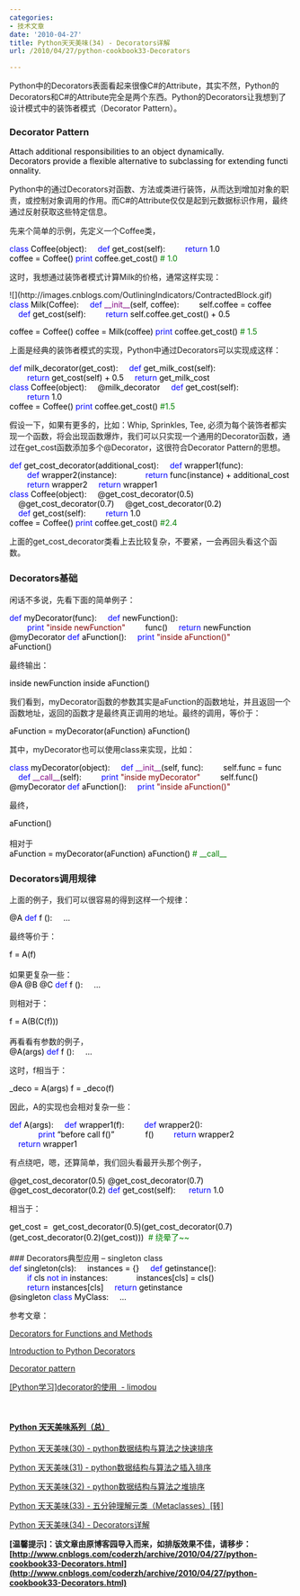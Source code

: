 ```yaml
---
categories:
- 技术文章
date: '2010-04-27'
title: Python天天美味(34) - Decorators详解
url: /2010/04/27/python-cookbook33-Decorators

---
```



Python中的Decorators表面看起来很像C#的Attribute，其实不然，Python的Decorators和C#的Attribute完全是两个东西。Python的Decorators让我想到了设计模式中的装饰者模式（Decorator Pattern）。

### Decorator Pattern

  <div class="cnblogs_code"><div><span style="color: #000000;">Attach&nbsp;additional&nbsp;responsibilities&nbsp;to&nbsp;an&nbsp;object&nbsp;dynamically. 
Decorators&nbsp;provide&nbsp;a&nbsp;flexible&nbsp;alternative&nbsp;to&nbsp;subclassing&nbsp;for&nbsp;extending&nbsp;functionnality.</span></div></div>  

Python中的通过Decorators对函数、方法或类进行装饰，从而达到增加对象的职责，或控制对象调用的作用。而C#的Attribute仅仅是起到元数据标识作用，最终通过反射获取这些特定信息。

先来个简单的示例，先定义一个Coffee类，
<div class="cnblogs_code"><div><span style="color: #0000ff;">class</span><span style="color: #000000;">&nbsp;Coffee(object):
&nbsp;&nbsp;&nbsp;&nbsp;</span><span style="color: #0000ff;">def</span><span style="color: #000000;">&nbsp;get_cost(self):
&nbsp;&nbsp;&nbsp;&nbsp;&nbsp;&nbsp;&nbsp;&nbsp;</span><span style="color: #0000ff;">return</span><span style="color: #000000;">&nbsp;</span><span style="color: #000000;">1.0</span><span style="color: #000000;">
<br />
coffee&nbsp;</span><span style="color: #000000;">=</span><span style="color: #000000;">&nbsp;Coffee()
</span><span style="color: #0000ff;">print</span><span style="color: #000000;">&nbsp;coffee.get_cost()&nbsp;</span><span style="color: #008000;">#</span><span style="color: #008000;">&nbsp;1.0</span></div></div>

这时，我想通过装饰者模式计算Milk的价格，通常这样实现：
<div class="cnblogs_code" onclick="cnblogs_code_show('5edef3d0-bb20-42e6-9e25-83c5948aa064')">![](http://images.cnblogs.com/OutliningIndicators/ContractedBlock.gif)<div id="cnblogs_code_open_5edef3d0-bb20-42e6-9e25-83c5948aa064"><div><span style="color: #0000ff;">class</span><span style="color: #000000;">&nbsp;Milk(Coffee):
&nbsp;&nbsp;&nbsp;&nbsp;</span><span style="color: #0000ff;">def</span><span style="color: #000000;">&nbsp;</span><span style="color: #800080;">__init__</span><span style="color: #000000;">(self,&nbsp;coffee):
&nbsp;&nbsp;&nbsp;&nbsp;&nbsp;&nbsp;&nbsp;&nbsp;self.coffee&nbsp;</span><span style="color: #000000;">=</span><span style="color: #000000;">&nbsp;coffee
&nbsp;
&nbsp;&nbsp;&nbsp;&nbsp;</span><span style="color: #0000ff;">def</span><span style="color: #000000;">&nbsp;get_cost(self):
&nbsp;&nbsp;&nbsp;&nbsp;&nbsp;&nbsp;&nbsp;&nbsp;</span><span style="color: #0000ff;">return</span><span style="color: #000000;">&nbsp;self.coffee.get_cost()&nbsp;</span><span style="color: #000000;">+</span><span style="color: #000000;">&nbsp;</span><span style="color: #000000;">0.5</span><span style="color: #000000;">

coffee&nbsp;</span><span style="color: #000000;">=</span><span style="color: #000000;">&nbsp;Coffee()
coffee&nbsp;</span><span style="color: #000000;">=</span><span style="color: #000000;">&nbsp;Milk(coffee)
</span><span style="color: #0000ff;">print</span><span style="color: #000000;">&nbsp;coffee.get_cost()&nbsp;</span><span style="color: #008000;">#</span><span style="color: #008000;">&nbsp;1.5</span></div></div></div>

上面是经典的装饰者模式的实现，Python中通过Decorators可以实现成这样：
<div class="cnblogs_code"><div><span style="color: #0000ff;">def</span><span style="color: #000000;">&nbsp;milk_decorator(get_cost):
&nbsp;&nbsp;&nbsp;&nbsp;</span><span style="color: #0000ff;">def</span><span style="color: #000000;">&nbsp;get_milk_cost(self):
&nbsp;&nbsp;&nbsp;&nbsp;&nbsp;&nbsp;&nbsp;&nbsp;</span><span style="color: #0000ff;">return</span><span style="color: #000000;">&nbsp;get_cost(self)&nbsp;</span><span style="color: #000000;">+</span><span style="color: #000000;">&nbsp;</span><span style="color: #000000;">0.5</span><span style="color: #000000;">
&nbsp;&nbsp;&nbsp;&nbsp;</span><span style="color: #0000ff;">return</span><span style="color: #000000;">&nbsp;get_milk_cost
<br />
</span><span style="color: #0000ff;">class</span><span style="color: #000000;">&nbsp;Coffee(object):
&nbsp;&nbsp;&nbsp;&nbsp;@milk_decorator
&nbsp;&nbsp;&nbsp;&nbsp;</span><span style="color: #0000ff;">def</span><span style="color: #000000;">&nbsp;get_cost(self):
&nbsp;&nbsp;&nbsp;&nbsp;&nbsp;&nbsp;&nbsp;&nbsp;</span><span style="color: #0000ff;">return</span><span style="color: #000000;">&nbsp;</span><span style="color: #000000;">1.0</span><span style="color: #000000;">
<br />
coffee&nbsp;</span><span style="color: #000000;">=</span><span style="color: #000000;">&nbsp;Coffee()
</span><span style="color: #0000ff;">print</span><span style="color: #000000;">&nbsp;coffee.get_cost()&nbsp;</span><span style="color: #008000;">#</span><span style="color: #008000;">1.5</span></div></div>

假设一下，如果有更多的，比如：Whip, Sprinkles, Tee, 必须为每个装饰者都实现一个函数，将会出现函数爆炸，我们可以只实现一个通用的Decorator函数，通过在get_cost函数添加多个@Decorator，这很符合Decorator Pattern的思想。
<div class="cnblogs_code"><div><span style="color: #0000ff;">def</span><span style="color: #000000;">&nbsp;get_cost_decorator(additional_cost):
&nbsp;&nbsp;&nbsp;&nbsp;</span><span style="color: #0000ff;">def</span><span style="color: #000000;">&nbsp;wrapper1(func):
&nbsp;&nbsp;&nbsp;&nbsp;&nbsp;&nbsp;&nbsp;&nbsp;</span><span style="color: #0000ff;">def</span><span style="color: #000000;">&nbsp;wrapper2(instance):
&nbsp;&nbsp;&nbsp;&nbsp;&nbsp;&nbsp;&nbsp;&nbsp;&nbsp;&nbsp;&nbsp;&nbsp;</span><span style="color: #0000ff;">return</span><span style="color: #000000;">&nbsp;func(instance)&nbsp;</span><span style="color: #000000;">+</span><span style="color: #000000;">&nbsp;additional_cost
&nbsp;&nbsp;&nbsp;&nbsp;&nbsp;&nbsp;&nbsp;&nbsp;</span><span style="color: #0000ff;">return</span><span style="color: #000000;">&nbsp;wrapper2
&nbsp;&nbsp;&nbsp;&nbsp;</span><span style="color: #0000ff;">return</span><span style="color: #000000;">&nbsp;wrapper1
<br />
</span><span style="color: #0000ff;">class</span><span style="color: #000000;">&nbsp;Coffee(object):
&nbsp;&nbsp;&nbsp;&nbsp;@get_cost_decorator(</span><span style="color: #000000;">0.5</span><span style="color: #000000;">)
&nbsp;&nbsp;&nbsp;&nbsp;@get_cost_decorator(</span><span style="color: #000000;">0.7</span><span style="color: #000000;">)
&nbsp;&nbsp;&nbsp;&nbsp;@get_cost_decorator(</span><span style="color: #000000;">0.2</span><span style="color: #000000;">)
&nbsp;&nbsp;&nbsp;&nbsp;</span><span style="color: #0000ff;">def</span><span style="color: #000000;">&nbsp;get_cost(self):
&nbsp;&nbsp;&nbsp;&nbsp;&nbsp;&nbsp;&nbsp;&nbsp;</span><span style="color: #0000ff;">return</span><span style="color: #000000;">&nbsp;</span><span style="color: #000000;">1.0</span><span style="color: #000000;">
<br />
coffee&nbsp;</span><span style="color: #000000;">=</span><span style="color: #000000;">&nbsp;Coffee()
</span><span style="color: #0000ff;">print</span><span style="color: #000000;">&nbsp;coffee.get_cost()&nbsp;</span><span style="color: #008000;">#</span><span style="color: #008000;">2.4</span></div></div>

上面的get_cost_decorator类看上去比较复杂，不要紧，一会再回头看这个函数。

### Decorators基础

闲话不多说，先看下面的简单例子：

<div class="cnblogs_code"><div><span style="color: #0000ff;">def</span><span style="color: #000000;">&nbsp;myDecorator(func):
&nbsp;&nbsp;&nbsp;&nbsp;</span><span style="color: #0000ff;">def</span><span style="color: #000000;">&nbsp;newFunction():
&nbsp;&nbsp;&nbsp;&nbsp;&nbsp;&nbsp;&nbsp;&nbsp;</span><span style="color: #0000ff;">print</span><span style="color: #000000;">&nbsp;</span><span style="color: #800000;">"</span><span style="color: #800000;">inside&nbsp;newFunction</span><span style="color: #800000;">"</span><span style="color: #000000;">
&nbsp;&nbsp;&nbsp;&nbsp;&nbsp;&nbsp;&nbsp;&nbsp;func()
&nbsp;&nbsp;&nbsp;&nbsp;</span><span style="color: #0000ff;">return</span><span style="color: #000000;">&nbsp;newFunction
<br />
@myDecorator
</span><span style="color: #0000ff;">def</span><span style="color: #000000;">&nbsp;aFunction():
&nbsp;&nbsp;&nbsp;&nbsp;</span><span style="color: #0000ff;">print</span><span style="color: #000000;">&nbsp;</span><span style="color: #800000;">"</span><span style="color: #800000;">inside&nbsp;aFunction()</span><span style="color: #800000;">"</span><span style="color: #000000;">
<br />
aFunction()</span></div></div>

最终输出：

<div class="cnblogs_code"><div><span style="color: #000000;">inside&nbsp;newFunction
inside&nbsp;aFunction()</span></div></div>

我们看到，myDecorator函数的参数其实是aFunction的函数地址，并且返回一个函数地址，返回的函数才是最终真正调用的地址。最终的调用，等价于：
<div class="cnblogs_code"><div><span style="color: #000000;">aFunction&nbsp;</span><span style="color: #000000;">=</span><span style="color: #000000;">&nbsp;myDecorator(aFunction)
aFunction()</span></div></div>

其中，myDecorator也可以使用class来实现，比如：
<div class="cnblogs_code"><div><span style="color: #0000ff;">class</span><span style="color: #000000;">&nbsp;myDecorator(object):
&nbsp;&nbsp;&nbsp;&nbsp;</span><span style="color: #0000ff;">def</span><span style="color: #000000;">&nbsp;</span><span style="color: #800080;">__init__</span><span style="color: #000000;">(self,&nbsp;func):
&nbsp;&nbsp;&nbsp;&nbsp;&nbsp;&nbsp;&nbsp;&nbsp;self.func&nbsp;</span><span style="color: #000000;">=</span><span style="color: #000000;">&nbsp;func
&nbsp;&nbsp;&nbsp;&nbsp;</span><span style="color: #0000ff;">def</span><span style="color: #000000;">&nbsp;</span><span style="color: #800080;">__call__</span><span style="color: #000000;">(self):
&nbsp;&nbsp;&nbsp;&nbsp;&nbsp;&nbsp;&nbsp;&nbsp;</span><span style="color: #0000ff;">print</span><span style="color: #000000;">&nbsp;</span><span style="color: #800000;">"</span><span style="color: #800000;">inside&nbsp;myDecorator</span><span style="color: #800000;">"</span><span style="color: #000000;">
&nbsp;&nbsp;&nbsp;&nbsp;&nbsp;&nbsp;&nbsp;&nbsp;self.func()
@myDecorator
</span><span style="color: #0000ff;">def</span><span style="color: #000000;">&nbsp;aFunction():
&nbsp;&nbsp;&nbsp;&nbsp;</span><span style="color: #0000ff;">print</span><span style="color: #000000;">&nbsp;</span><span style="color: #800000;">"</span><span style="color: #800000;">inside&nbsp;aFunction()</span><span style="color: #800000;">"</span></div></div> 

最终，

<div class="cnblogs_code"><div><span style="color: #000000;">aFunction()</span></div></div>
<br />
相对于
<div class="cnblogs_code"><div><span style="color: #000000;">aFunction&nbsp;</span><span style="color: #000000;">=</span><span style="color: #000000;">&nbsp;myDecorator(aFunction)
aFunction()&nbsp;</span><span style="color: #008000;">#</span><span style="color: #008000;">&nbsp;__call__</span></div></div>

### Decorators调用规律

上面的例子，我们可以很容易的得到这样一个规律：

<div class="cnblogs_code"><div><span style="color: #000000;">@A
</span><span style="color: #0000ff;">def</span><span style="color: #000000;">&nbsp;f&nbsp;():
&nbsp;&nbsp;&nbsp;&nbsp;&#8230;</span></div></div>

最终等价于：

<div class="cnblogs_code"><div><span style="color: #000000;">f&nbsp;</span><span style="color: #000000;">=</span><span style="color: #000000;">&nbsp;A(f)</span></div></div>
<br />
如果更复杂一些：
<br />
<div class="cnblogs_code"><div><span style="color: #000000;">@A
@B
@C
</span><span style="color: #0000ff;">def</span><span style="color: #000000;">&nbsp;f&nbsp;():
&nbsp;&nbsp;&nbsp;&nbsp;&#8230;</span></div></div>

则相对于：

<div class="cnblogs_code"><div><span style="color: #000000;">f&nbsp;</span><span style="color: #000000;">=</span><span style="color: #000000;">&nbsp;A(B(C(f)))</span></div></div>
<br />
再看看有参数的例子，
<br />
<div class="cnblogs_code"><div><span style="color: #000000;">@A(args)
</span><span style="color: #0000ff;">def</span><span style="color: #000000;">&nbsp;f&nbsp;():
&nbsp;&nbsp;&nbsp;&nbsp;&#8230;</span></div></div>

这时，f相当于：

<div class="cnblogs_code"><div><span style="color: #000000;">_deco&nbsp;</span><span style="color: #000000;">=</span><span style="color: #000000;">&nbsp;A(args)
f&nbsp;</span><span style="color: #000000;">=</span><span style="color: #000000;">&nbsp;_deco(f)</span></div></div>

因此，A的实现也会相对复杂一些：

<div class="cnblogs_code"><div><span style="color: #0000ff;">def</span><span style="color: #000000;">&nbsp;A(args):
&nbsp;&nbsp;&nbsp;&nbsp;</span><span style="color: #0000ff;">def</span><span style="color: #000000;">&nbsp;wrapper1(f):
&nbsp;&nbsp;&nbsp;&nbsp;&nbsp;&nbsp;&nbsp;&nbsp;</span><span style="color: #0000ff;">def</span><span style="color: #000000;">&nbsp;wrapper2():
&nbsp;&nbsp;&nbsp;&nbsp;&nbsp;&nbsp;&nbsp;&nbsp;&nbsp;&nbsp;&nbsp;&nbsp;&nbsp;</span><span style="color: #0000ff;">print</span><span style="color: #000000;">&nbsp;&#8220;before&nbsp;call&nbsp;f()&#8221;
&nbsp;&nbsp;&nbsp;&nbsp;&nbsp;&nbsp;&nbsp;&nbsp;&nbsp;&nbsp;&nbsp;&nbsp;&nbsp;f()
&nbsp;&nbsp;&nbsp;&nbsp;&nbsp;&nbsp;&nbsp;&nbsp;</span><span style="color: #0000ff;">return</span><span style="color: #000000;">&nbsp;wrapper2
&nbsp;&nbsp;&nbsp;&nbsp;</span><span style="color: #0000ff;">return</span><span style="color: #000000;">&nbsp;wrapper1</span></div></div>

有点绕吧，嗯，还算简单，我们回头看最开头那个例子，

<div class="cnblogs_code"><div><span style="color: #000000;">@get_cost_decorator(</span><span style="color: #000000;">0.5</span><span style="color: #000000;">)
@get_cost_decorator(</span><span style="color: #000000;">0.7</span><span style="color: #000000;">)
@get_cost_decorator(</span><span style="color: #000000;">0.2</span><span style="color: #000000;">)
</span><span style="color: #0000ff;">def</span><span style="color: #000000;">&nbsp;get_cost(self):&nbsp;
&nbsp;&nbsp;&nbsp;&nbsp;</span><span style="color: #0000ff;">return</span><span style="color: #000000;">&nbsp;</span><span style="color: #000000;">1.0</span></div></div>

相当于：

<div class="cnblogs_code"><div><span style="color: #000000;">get_cost&nbsp;</span><span style="color: #000000;">=</span><span style="color: #000000;">&nbsp;&nbsp;get_cost_decorator(</span><span style="color: #000000;">0.5</span><span style="color: #000000;">)(get_cost_decorator(</span><span style="color: #000000;">0.7</span><span style="color: #000000;">)(get_cost_decorator(</span><span style="color: #000000;">0.2</span><span style="color: #000000;">)(get_cost)))&nbsp;&nbsp;</span><span style="color: #008000;">#</span><span style="color: #008000;">&nbsp;绕晕了~~</span></div></div>
<br />
### Decorators典型应用 &#8211; singleton class
<br />
<div class="cnblogs_code"><div><span style="color: #0000ff;">def</span><span style="color: #000000;">&nbsp;singleton(cls):
&nbsp;&nbsp;&nbsp;&nbsp;instances&nbsp;</span><span style="color: #000000;">=</span><span style="color: #000000;">&nbsp;{}
&nbsp;&nbsp;&nbsp;&nbsp;</span><span style="color: #0000ff;">def</span><span style="color: #000000;">&nbsp;getinstance():
&nbsp;&nbsp;&nbsp;&nbsp;&nbsp;&nbsp;&nbsp;&nbsp;</span><span style="color: #0000ff;">if</span><span style="color: #000000;">&nbsp;cls&nbsp;</span><span style="color: #0000ff;">not</span><span style="color: #000000;">&nbsp;</span><span style="color: #0000ff;">in</span><span style="color: #000000;">&nbsp;instances:
&nbsp;&nbsp;&nbsp;&nbsp;&nbsp;&nbsp;&nbsp;&nbsp;&nbsp;&nbsp;&nbsp;&nbsp;instances[cls]&nbsp;</span><span style="color: #000000;">=</span><span style="color: #000000;">&nbsp;cls()
&nbsp;&nbsp;&nbsp;&nbsp;&nbsp;&nbsp;&nbsp;&nbsp;</span><span style="color: #0000ff;">return</span><span style="color: #000000;">&nbsp;instances[cls]
&nbsp;&nbsp;&nbsp;&nbsp;</span><span style="color: #0000ff;">return</span><span style="color: #000000;">&nbsp;getinstance
<br />
@singleton
</span><span style="color: #0000ff;">class</span><span style="color: #000000;">&nbsp;MyClass:
&nbsp;&nbsp;&nbsp;&nbsp;...</span></div></div>

参考文章：
  
[Decorators for Functions and Methods](http://www.python.org/dev/peps/pep-0318/)
  
[Introduction to Python Decorators](http://www.artima.com/weblogs/viewpost.jsp?thread=240808)&nbsp;
  
[Decorator pattern](http://en.wikipedia.org/wiki/Decorator_pattern)&nbsp;
  
[[Python学习]decorator的使用&nbsp; - limodou](http://blog.donews.com/limodou/archive/2004/12/19/207521.aspx)

&nbsp;
  
[](http://www.cnblogs.com/coderzh/tag/PythonCookBook/)

#### [Python    天天美味系列（总）](http://www.cnblogs.com/coderzh/archive/2008/07/08/pythoncookbook.html)  

[Python      天天美味(30) - python数据结构与算法之快速排序](http://www.cnblogs.com/coderzh/archive/2008/09/20/1294947.html)&nbsp;       
  
[Python      天天美味(31) - python数据结构与算法之插入排序](http://www.cnblogs.com/coderzh/archive/2008/09/21/1295434.html)&nbsp;
  
[Python      天天美味(32) - python数据结构与算法之堆排序](http://www.cnblogs.com/coderzh/archive/2008/09/22/1296195.html)&nbsp;
  
[Python      天天美味(33) - 五分钟理解元类（Metaclasses）[转]](http://www.cnblogs.com/coderzh/archive/2008/12/07/1349735.html)

[Python      天天美味(34) - Decorators详解](http://www.cnblogs.com/coderzh/archive/2010/04/27/python-cookbook33-Decorators.html) 

**[温馨提示]：该文章由原博客园导入而来，如排版效果不佳，请移步：[http://www.cnblogs.com/coderzh/archive/2010/04/27/python-cookbook33-Decorators.html](http://www.cnblogs.com/coderzh/archive/2010/04/27/python-cookbook33-Decorators.html)**